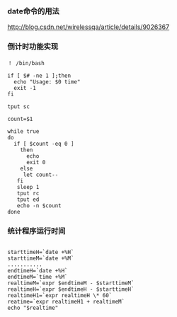 
### date命令的用法

http://blog.csdn.net/wirelessqa/article/details/9026367


### 倒计时功能实现

```
！ /bin/bash

if [ $# -ne 1 ];then
  echo "Usage: $0 time"
  exit -1
fi

tput sc

count=$1

while true
do
  if [ $count -eq 0 ]
    then
      echo
      exit 0
    else
     let count--
   fi
   sleep 1
   tput rc
   tput ed
   echo -n $count
done
```

### 统计程序运行时间

```

starttimeH=`date +%H`
starttimeM=`date +%M`
...........
endtimeH=`date +%H`
endtimeM=`time +%M`
realtimeM=`expr $endtimeM - $starttimeM`
realtimeH=`expr $endtimeH - $starttimeH`
realtimeH1=`expr realtimeH \* 60`
reatime=`expr realtimeH1 + realtimeM`
echo "$realtime"

```

